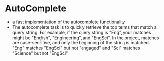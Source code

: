 # AutoComplete
- a fast implementation of the autocomplete functionality
- The autocomplete task is to quickly retrieve the top terms that match a query string. For
example, if the query string is "Eng", your matches might be "English", "Engineering", and
"EngSci". In the project, matches are case-sensitive, and only the beginning of the string is
matched. "Eng" matches "EngSci" but not "engaged" and "Sci" matches "Science" but not
"EngSci"
